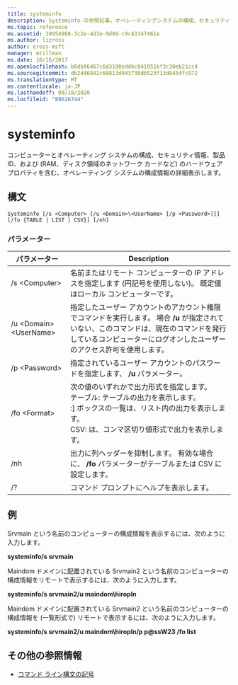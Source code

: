```yaml
---
title: systeminfo
description: Systeminfo の参照記事。オペレーティングシステムの構成、セキュリティ情報、製品 ID、ハードウェアのプロパティ (RAM、ディスク領域、ネットワークカードなど) を含む、コンピューターとそのオペレーティングシステムに関する詳細な構成情報が表示されます。
ms.topic: reference
ms.assetid: 39954968-3c2e-4d3e-9d89-c9c43347461e
ms.author: lizross
author: eross-msft
manager: mtillman
ms.date: 10/16/2017
ms.openlocfilehash: b8db86467c6d3190edd6c041951bf3c30eb21cc4
ms.sourcegitcommit: db2d46842c68813d043738d6523f13d8454fc972
ms.translationtype: MT
ms.contentlocale: ja-JP
ms.lasthandoff: 09/10/2020
ms.locfileid: "89626744"
---
```

# <a name="systeminfo"></a>systeminfo

コンピューターとオペレーティング システムの構成、セキュリティ情報、製品 ID、および (RAM、ディスク領域のネットワーク カードなど) のハードウェア プロパティを含む、オペレーティング システムの構成情報の詳細表示します。



## <a name="syntax"></a>構文

```
Systeminfo [/s <Computer> [/u <Domain>\<UserName> [/p <Password>]]] [/fo {TABLE | LIST | CSV}] [/nh]
```

### <a name="parameters"></a>パラメーター

|パラメーター|Description|
|---------|-----------|
|/s \<Computer>|名前またはリモート コンピューターの IP アドレスを指定します (円記号を使用しない)。 既定値はローカル コンピューターです。|
|/u \<Domain>\<UserName>|指定したユーザー アカウントのアカウント権限でコマンドを実行します。 場合 **/u** が指定されていない、このコマンドは、現在のコマンドを発行しているコンピューターにログオンしたユーザーのアクセス許可を使用します。|
|/p \<Password>|指定されているユーザー アカウントのパスワードを指定します、 **/u** パラメーター。|
|/fo \<Format>|次の値のいずれかで出力形式を指定します。</br>テーブル: テーブルの出力を表示します。</br>:] ボックスの一覧は、リスト内の出力を表示します。</br>CSV: は、コンマ区切り値形式で出力を表示します。|
|/nh|出力に列ヘッダーを抑制します。 有効な場合に、 **/fo** パラメーターがテーブルまたは CSV に設定します。|
|/?|コマンド プロンプトにヘルプを表示します。|

## <a name="examples"></a>例

Srvmain という名前のコンピューターの構成情報を表示するには、次のように入力します。

**systeminfo/s srvmain**

Maindom ドメインに配置されている Srvmain2 という名前のコンピューターの構成情報をリモートで表示するには、次のように入力します。

**systeminfo/s srvmain2/u maindom\hiropln**

Maindom ドメインに配置されている Srvmain2 という名前のコンピューターの構成情報を (一覧形式で) リモートで表示するには、次のように入力します。

**systeminfo/s srvmain2/u maindom\hiropln/p p@ssW23 /fo list**

## <a name="additional-references"></a>その他の参照情報

- [コマンド ライン構文の記号](command-line-syntax-key.md)